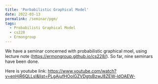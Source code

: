 ```yaml
---
title: 'Porbabilistic Graphical Model'
date: 2022-03-13
permalink: /seminar/pgm/
tags:
  - Probabilisti Graphical Model
  - cs228
  - Ermongroup
---
```


We have a seminar concerned with probabilistic graphical moel, using lecture note (https://ermongroup.github.io/cs228/). So far, nine seminars have been done. 

Here is youtube link: https://www.youtube.com/watch?v=enHjR6QLLsI&list=PLgAjufHOolGZVDgtsBzwJ8ZEW-ldOAEW-
